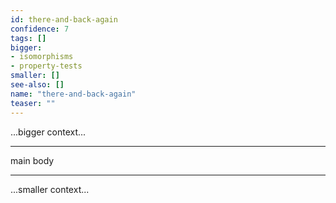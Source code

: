 ```yaml
---
id: there-and-back-again
confidence: 7
tags: []
bigger:
- isomorphisms
- property-tests
smaller: []
see-also: []
name: "there-and-back-again"
teaser: ""
---
```



...bigger context...

---

main body

---

...smaller context...
